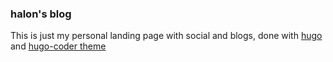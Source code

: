 ### halon's blog

This is just my personal landing page with social and blogs, done with [hugo](https://gohugo.io/) and [hugo-coder theme](https://github.com/luizdepra/hugo-coder)